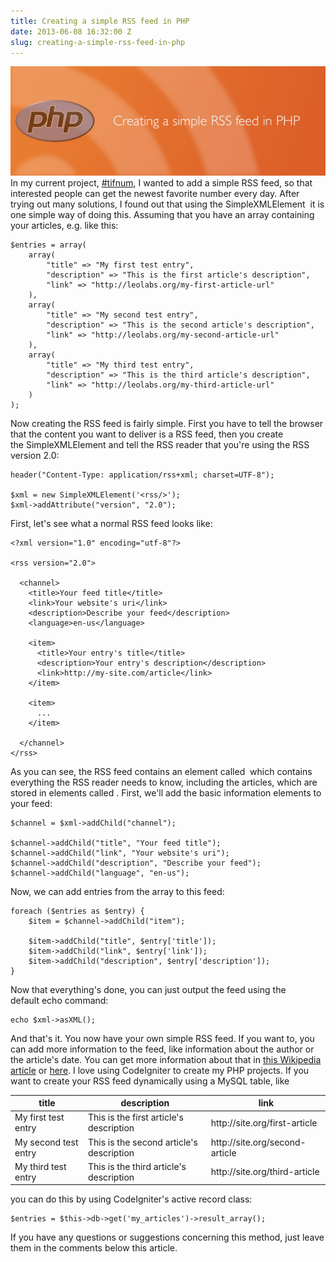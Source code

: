 ```yaml
---
title: Creating a simple RSS feed in PHP
date: 2013-06-08 16:32:00 Z
slug: creating-a-simple-rss-feed-in-php
---
```


[![rss-banner](/assets/2013/06/rss-banner.jpg)](/assets/2013/06/rss-banner.jpg) In my current project, [#tifnum](http://leolabs.org/blog/tifnum-finding-the-internets-favorite-number/ "#TIFNUM – Finding the internet’s favorite number"), I wanted to add a simple RSS feed, so that interested people can get the newest favorite number every day. After trying out many solutions, I found out that using the SimpleXMLElement  it is one simple way of doing this. Assuming that you have an array containing your articles, e.g. like this:
```
$entries = array(
    array(
        "title" => "My first test entry",
        "description" => "This is the first article's description",
        "link" => "http://leolabs.org/my-first-article-url"
    ),
    array(
        "title" => "My second test entry",
        "description" => "This is the second article's description",
        "link" => "http://leolabs.org/my-second-article-url"
    ),
    array(
        "title" => "My third test entry",
        "description" => "This is the third article's description",
        "link" => "http://leolabs.org/my-third-article-url"
    )
);
```
Now creating the RSS feed is fairly simple. First you have to tell the browser that the content you want to deliver is a RSS feed, then you create the SimpleXMLElement and tell the RSS reader that you're using the RSS version 2.0:
```
header("Content-Type: application/rss+xml; charset=UTF-8");

$xml = new SimpleXMLElement('<rss/>');
$xml->addAttribute("version", "2.0");
```
First, let's see what a normal RSS feed looks like:
```
<?xml version="1.0" encoding="utf-8"?>

<rss version="2.0">

  <channel>
    <title>Your feed title</title>
    <link>Your website's uri</link>
    <description>Describe your feed</description>
    <language>en-us</language>

    <item>
      <title>Your entry's title</title>
      <description>Your entry's description</description>
      <link>http://my-site.com/article</link>
    </item>

    <item>
      ...
    </item>

  </channel>
</rss>
```
As you can see, the RSS feed contains an element called <channel> which contains everything the RSS reader needs to know, including the articles, which are stored in elements called <item>. First, we'll add the basic information elements to your feed:
```
$channel = $xml->addChild("channel");

$channel->addChild("title", "Your feed title");
$channel->addChild("link", "Your website's uri");
$channel->addChild("description", "Describe your feed");
$channel->addChild("language", "en-us");
```
Now, we can add entries from the array to this feed:
```
foreach ($entries as $entry) {
    $item = $channel->addChild("item");

    $item->addChild("title", $entry['title']);
    $item->addChild("link", $entry['link']);
    $item->addChild("description", $entry['description']);
}
```
Now that everything's done, you can just output the feed using the default echo command:
```
echo $xml->asXML();
```
And that's it. You now have your own simple RSS feed. If you want to, you can add more information to the feed, like information about the author or the article's date. You can get more information about that in [this Wikipedia article](http://en.wikipedia.org/wiki/RSS) or [here](http://cyber.law.harvard.edu/rss/rss.html). I love using CodeIgniter to create my PHP projects. If you want to create your RSS feed dynamically using a MySQL table, like

<table>

<thead>

<tr>

<th>title</th>

<th>description</th>

<th>link</th>

</tr>

</thead>

<tbody>

<tr>

<td>My first test entry</td>

<td>This is the first article's description</td>

<td>http://site.org/first-article</td>

</tr>

<tr>

<td>My second test entry</td>

<td>This is the second article's description</td>

<td>http://site.org/second-article</td>

</tr>

<tr>

<td>My third test entry</td>

<td>This is the third article's description</td>

<td>http://site.org/third-article</td>

</tr>

</tbody>

</table>

you can do this by using CodeIgniter's active record class:
```
$entries = $this->db->get('my_articles')->result_array();
```
If you have any questions or suggestions concerning this method, just leave them in the comments below this article.
